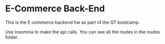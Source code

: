 # E-Commerce Back-End

This is the E commerce backend hw as part of the GT bootcamp.

Use Insomnia to make the api calls. You can see all the routes in the routes folder.
